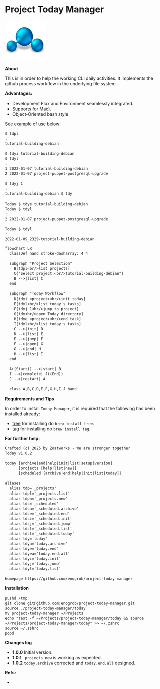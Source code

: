 # Project Today Manager

![project image](images/project.png)

**About**

This is in order to help the working CLI daily activities. It implements the github process workflow in the underlying file system.


**Advantages:**

* []() Development Flux and Environment seamlessly integrated.
* Supports for Mac).
* Object-Oriented bash style

See example of use below:

```shell
$ tdpl
:
tutorial-building-debian

$ tdyi tutorial-building-debian
$ tdyl
:
1 2022-01-07 tutorial-building-debian
2 2022-01-07 project-puppet-postgresql-upgrade

$ tdyj 1
:
tutorial-building-debian $ tdy

Today $ tdye tutorial-building-debian
Today $ tdyl
:
2 2022-01-07 project-puppet-postgresql-upgrade

Today $ tdyl
:
2022-01-09_2329-tutorial-building-debian
```

```mermaid
flowchart LR
  classDef hand stroke-dasharray: 4 4

  subgraph "Project Selection"
    B[tdpl<br/>list projects]
    C{"Select project:<br/>tutorial-building-debian"}
    B -->|list| C
  end

  subgraph "Today Workflow"
    D[tdyi <project><br/>init today]
    E[tdyl<br/>list today's tasks]
    F[tdyj 1<br/>jump to project]
    G[tdy<br/>open Today directory]
    H[tdye <project><br/>end task]
    I[tdyl<br/>list today's tasks]
    C -->|init| D
    D -->|list| E
    E -->|jump| F
    F -->|open| G
    G -->|end| H
    H -->|list| I
  end

  A((Start)) -->|start| B
  I -->|complete| J((End))
  J -->|restart| A

  class A,B,C,D,E,F,G,H,I,J hand
```


**Requirements and Tips**

In order to install `Today Manager`, it is required that the following has been installed already:

* [tree](https://oldmanprogrammer.net/source.php?dir=projects/tree) for installing do `brew install tree`.
* [tag](https://github.com/jdberry/tag) for installing do `brew install tag`.

**For further help:**

```shell
Crafted (c) 2025 by Zoatworks - We are stronger together 
Today v1.0.2

today [archive|end|help|init|list|setup|version]
      [projects [help|list|new]]
      [scheduled [archive|end|help|init|list|today]]

aliases
  alias tdp='_projects'
  alias tdpl='_projects.list'
  alias tdpn='_projects.new'
  alias tds='_scheduled'
  alias tdsa='_scheduled.archive'
  alias tdse='_scheduled.end'
  alias tdsi='_scheduled.init'
  alias tdsj='_scheduled.jump'
  alias tdsl='_scheduled.list'
  alias tdst='_scheduled.today'
  alias tdy='today'
  alias tdya='today.archive'
  alias tdye='today.end'
  alias tdyea='today.end.all'
  alias tdyi='today.init'
  alias tdyj='today.jump'
  alias tdyl='today.list'      

homepage https://github.com/enogrob/project-today-manager
```
**Installation**

```shell
pushd /tmp
git clone git@github.com:enogrob/project-today-manager.git
source ./project-today-manager/today
mv project-today-manager ~/Projects
echo "test -f ~/Projects/project-today-manager/today && source ~/Projects/project-today-manager/today" >> ~/.zshrc
source ~/.zshrc
popd
```

**Changes log**

* **1.0.0** Initial version.
* **1.0.1** `_projects.new` is working as expected.
* **1.0.2** `today.archive` corrected and `today.end.all` designed.

**Refs:**
* **[]()**


